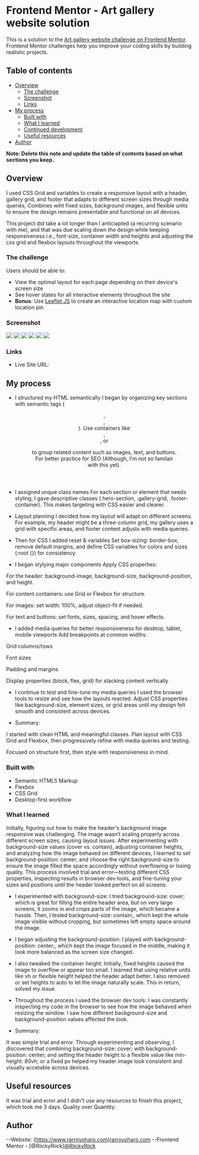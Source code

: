 # Frontend Mentor - Art gallery website solution

This is a solution to the [Art gallery website challenge on Frontend Mentor](https://www.frontendmentor.io/challenges/art-gallery-website-yVdrZlxyA). Frontend Mentor challenges help you improve your coding skills by building realistic projects. 

## Table of contents

- [Overview](#overview)
  - [The challenge](#the-challenge)
  - [Screenshot](#screenshot)
  - [Links](#links)
- [My process](#my-process)
  - [Built with](#built-with)
  - [What I learned](#what-i-learned)
  - [Continued development](#continued-development)
  - [Useful resources](#useful-resources)
- [Author](#author)

**Note: Delete this note and update the table of contents based on what sections you keep.**

## Overview

I used CSS Grid and variables to create a responsive layout with a header, gallery grid, and footer that adapts to different screen sizes through media queries, Combines wiht fixed sizes, background images, and flexible units to ensure the design remains presentable and functional on all devices.

This project did take a lot longer than I anticiapted (a recurring scenario with me), and that was due scaling down the design while keeping responsiveness i.e., font-size, container width and heights and adjusting the css grid and flexbox layouts throughout the viewports. 

### The challenge

Users should be able to:

- View the optimal layout for each page depending on their device's screen size
- See hover states for all interactive elements throughout the site
- **Bonus**: Use [Leaflet JS](https://leafletjs.com/) to create an interactive location map with custom location pin

### Screenshot

<img src="./desktop home art gallery.png"/>
<img src="./tablet home art gallery.png"/>
<img src="./mobile home art gallery.png"/>
<img src="./desktop location art gallery.png"/>
<img src="./tablet location art gallery.png"/>
<img src="./mobile location art gallery.png"/>


### Links

- Live Site URL: 

## My process

- I structured my HTML semantically
I began by organizing key sections with semantic tags (<header>, <section>, <footer>). Use containers like <div>, <section>, or <figure> to group related content such as images, text, and buttons.
For better practice for SEO (Although, I'm not so familair with this yet). 


- I assigned unque class names
For each section or element that needs styling, I gave descriptive classes (.hero-section, .gallery-grid, .footer-container). 
This makes targeting with CSS easier and clearer.


- Layout planning
I decided how my layout will adapt on different screens. For example, my header might be a three-column grid, my gallery uses a grid with specific areas, and footer content adjusts with media queries.


- Then for CSS I added reset & variables
Set box-sizing: border-box, remove default margins, and define CSS variables for colors and sizes (:root {}) for consistency.


- I began stylying major components
Apply CSS properties:

For the header: background-image, background-size, background-position, and height.

For content containers: use Grid or Flexbox for structure.

For images: set width: 100%, adjust object-fit if needed.

For text and buttons: set fonts, sizes, spacing, and hover effects.


- I added media queries for better responsiveness for desktop, tablet, mobile viewports
Add breakpoints at common widths:

Grid columns/rows

Font sizes

Padding and margins

Display properties (block, flex, grid) for stacking content vertically


- I continue to test and fine-tune my media queries
I used the browser tools to resize and see how the layouts reacted. Adjust CSS properties like background-size, element sizes, or grid areas until my design felt smooth and consistent across devices.


- Summary: 

I started with clean HTML and meaningful classes. Plan layout with CSS Grid and Flexbox, then progressively refine with media queries and testing. 

Focused on structure first, then style with responsiveness in mind.

### Built with

- Semantic HTML5 Markup
- Flexbox
- CSS Grid
- Desktop-first workflow

### What I learned

Initially, figuring out how to make the header's background image responsive was challenging. The image wasn’t scaling properly across different screen sizes, causing layout issues. After experimenting with background-size values (cover vs. contain), adjusting container heights, and analyzing how the image behaved on different devices, I learned to set background-position: center; and choose the right background-size to ensure the image filled the space accordingly without overflowing or losing quality. This process involved trial and error—testing different CSS properties, inspecting results in browser dev tools, and fine-tuning your sizes and positions until the header looked perfect on all screens.

- I experimented with background-size:
I tried background-size: cover; which is great for filling the entire header area, but on very large screens, it zooms in and crops parts of the image, which became a hassle. 
Then, I tested background-size: contain;, which kept the whole image visible without cropping, but sometimes left empty space around the image.


- I began adjusting the background-position:
I played with background-position: center;, which kept the image focused in the middle, making it look more balanced as the screen size changed.

- I also tweaked the container height:
Initially, fixed heights caused the image to overflow or appear too small. I learned that using relative units like vh or flexible height helped the header adapt better. I also removed or set heights to auto to let the image naturally scale. This in return, solved my issue. 

- Throughout the process I used the browser dev tools:
I was constantly inspecting my code in the browser to see how the image behaved when resizing the window. I saw how different background-size and background-position values affected the look.

- Summary:

It was simple trial and error. Through experimenting and observing, I discovered that combining background-size: cover; with background-position: center; and setting the header height to a flexible value like min-height: 80vh; or a fixed px helped my header image look consistent and visually accetable across devices.

## Useful resources

It was trial and error and I didn't use any resources to finish this project, which took me 3 days. Quality over Quantity. 


## Author

--Website: (https://www.rarroyoharo.com)<a href="https://www.rarroyoharo.com" target="_blank">rarroyoharo.com</a> 
--Frontend Mentor - [@RiickyRiick]<a href="https://www.frontendmentor.io/profile/RiickyRiick" target="_blank">@RiickyRiick</a> 



